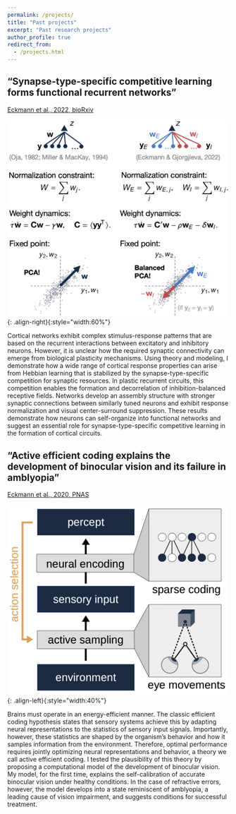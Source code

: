 ```yaml
---
permalink: /projects/
title: "Past projects"
excerpt: "Past research projects"
author_profile: true
redirect_from: 
  - /projects.html
---
```


## “Synapse-type-specific competitive learning forms functional recurrent networks”
[Eckmann et al., 2022, bioRxiv](https://www.biorxiv.org/content/10.1101/2022.03.11.483899v3)

<!-- ![image-left](/images/norm.png){: .align-left}{:style="width:60%"} -->
![image-left](/images/stsp.png){: .align-right}{:style="width:60%"}

Cortical networks exhibit complex stimulus-response patterns that are based on the recurrent interactions between excitatory and inhibitory neurons. However, it is unclear how the required synaptic connectivity can emerge from biological plasticity mechanisms. Using theory and modeling, I demonstrate how a wide range of cortical response properties can arise from Hebbian learning that is stabilized by the synapse-type-specific competition for synaptic resources.
In plastic recurrent circuits, this competition enables the formation and decorrelation of inhibition-balanced receptive fields. Networks develop an assembly structure with stronger synaptic connections between similarly tuned neurons and exhibit response normalization and visual center-surround suppression. These results demonstrate how neurons can self-organize into functional networks and suggest an essential role for synapse-type-specific competitive learning in the formation of cortical circuits.



## “Active efficient coding explains the development of binocular vision and its failure in amblyopia”
[Eckmann et al., 2020, PNAS](https://www.pnas.org/doi/10.1073/pnas.1908100117)

![image-left](/images/aec.png){: .align-left}{:style="width:40%"}

Brains must operate in an energy-efficient manner. The classic efficient coding hypothesis states that sensory systems achieve this by adapting neural representations to the statistics of sensory input signals. Importantly, however, these
statistics are shaped by the organism’s behavior and how it samples information from
the environment. Therefore, optimal performance requires jointly optimizing neural
representations and behavior, a theory we call active efficient coding. I tested the plausibility of this theory by proposing a computational model of the development of binocular vision. My model, for the first time, explains the self-calibration of accurate binocular vision under healthy conditions. In the case of refractive errors, however, the model develops into a state reminiscent of amblyopia, a leading cause of vision impairment, and suggests conditions for successful treatment.
